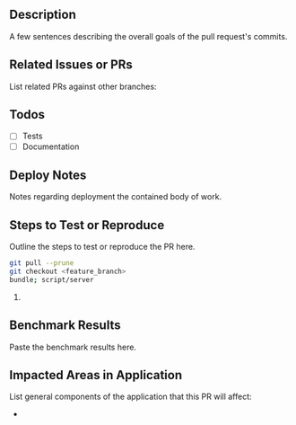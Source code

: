 ## Description

A few sentences describing the overall goals of the pull request's commits.

## Related Issues or PRs

List related PRs against other branches:

## Todos

- [ ] Tests
- [ ] Documentation

## Deploy Notes

Notes regarding deployment the contained body of work.

## Steps to Test or Reproduce

Outline the steps to test or reproduce the PR here.

```sh
git pull --prune
git checkout <feature_branch>
bundle; script/server
```

1.

## Benchmark Results

Paste the benchmark results here.

## Impacted Areas in Application

List general components of the application that this PR will affect:

-
